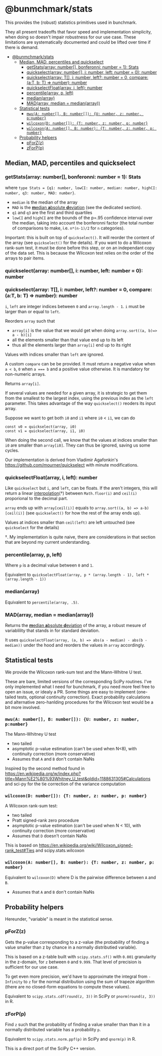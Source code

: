 # @bunmchmark/stats

This provides the (robust) statistics primitives used in bunchmark.

They all present tradeoffs that favor speed and implementation simplicity, when doing so doesn't impair robustness for our use case. These limitations are systematically documented and could be lifted over time if there is demand.

<!-- START toc -->
- [@bunmchmark/stats](#bunmchmarkstats)
    - [Median, MAD, percentiles and quickselect](#median-mad-percentiles-and-quickselect)
        - [getStats(array: number[], bonferonni: number = 1): Stats](#getstatsarray-number-bonferonni-number--1-stats)
        - [quickselect(array: number[], i: number, left: number = 0): number](#quickselectarray-number-i-number-left-number--0-number)
        - [quickselect<T>(array: T[], i: number, left?: number = 0, compare: <T>(a:T, b: T) => number): number](#quickselecttarray-t-i-number-left-number--0-compare-tat-b-t--number-number)
        - [quickselectFloat(array, i, left): number](#quickselectfloatarray-i-left-number)
        - [percentile(array, p, left)](#percentilearray-p-left)
        - [median(array)](#medianarray)
        - [MAD(array, median = median(array))](#madarray-median--medianarray)
    - [Statistical tests](#statistical-tests)
        - [`mwu(A: number[], B: number[]): {U: number, z: number, p:number}`](#mwua-number-b-number-u-number-z-number-pnumber)
        - [`wilcoxon(D: number[]): {T: number, z: number, p: number}`](#wilcoxond-number-t-number-z-number-p-number)
        - [`wilcoxon(A: number[], B: number): {T: number, z: number, p: number}`](#wilcoxona-number-b-number-t-number-z-number-p-number)
    - [Probability helpers](#probability-helpers)
        - [pForZ(z)](#pforzz)
        - [zForP(p)](#zforpp)<!-- END toc -->

## Median, MAD, percentiles and quickselect

### getStats(array: number[], bonferonni: number = 1): Stats

where `type Stats = {q1: number, lowCI: number, median: number, highCI: number, q3: number, MAD: number}`.

- `median` is the median of the array
- `MAD` is the [**m**edian **a**bsolute **d**eviation](https://en.wikipedia.org/wiki/Median_absolute_deviation) (see the dedicated section).
- `q1` and `q3` are the first and third quartiles
- `lowCI` and `highCI` are the bounds of the p=.95 confidence interval over the median, taking into account the bonferonni factor (the total number of comparisons to make, i.e. `n*(n-1)/2` for `n` categories).

Important: this is built on top of `quickselect()`. It will reorder the content of the array (see `quickselect()` for the details). If you want to do a Wilcoxon rank-sum test, it must be done before this step, or on an independant copy of the data set. This is because the Wilcoxon test relies on the order of the arrays to pair items.

### quickselect(array: number[], i: number, left: number = 0): number
### quickselect<T>(array: T[], i: number, left?: number = 0, compare: <T>(a:T, b: T) => number): number

`i`, `left` are integer indices between `0` and `array.length - 1`. `i` must be larger than or equal to `left`.

Reorders `array` such that
- `array[i]` is the value that we would get when doing `array.sort((a, b)=> a - b)[i]`
- all the elements smaller than that value end up to its left
- thus all the elements larger than `array[i]` end up to its right

Values with indices smaller than `left` are ignored.

A custom `compare` can be be provided. It must return a negative value when `a < b`, `0` when `a === b` and a positive value otherwise. It is mandatory for non-numeric arrays.

Returns `array[i]`.

If several values are needed for a given array, it is strategic to get them from the smallest to the largest index, using the previous index as the `left` parameter. This takes advantage of the way `quickselect()` reoders its input array.

Suppose we want to get both `i0` and `i1` where `i0` < `i1`, we can do

```JS
const v0 = quickselect(array, i0)
const v1 = quickselect(array, i1, i0)
```

When doing the second call, we know that the values at indices smaller than `i0` are smaller than `array[i0]`. They can thus be ignored, saving us some cycles.

Our implementation is derived from Vladimir Agafonkin's https://github.com/mourner/quickselect with minute modifications.

### quickselectFloat(array, i, left): number

Like `quickselect` but `i`, and `left`, can be floats. If the aren't integers, this will return a linear [interpolation](https://en.wikipedia.org/wiki/Percentile#The_linear_interpolation_between_closest_ranks_method)(†) between `Math.floor(i)` and `ceil(i)` proporional to the decimal part. 

`array` ends up with `array[ceil(i)]` equals to `array.sort((a, b) => a-b)[ceil(i)]` (see `quickselect()` for how the rest of the array ends up).

Values at indices smaller than `ceil(left)` are left untouched (see `quickselect` for the details)

†. My implementation is quite naive, there are considerations in that section that are beyond my current understanding.

### percentile(array, p, left)

Where `p` is a decimal value between `0` and `1`.

Equivalent to `quickselectFloat(array, p * (array.length - 1), left * (array.length - 1))`


### median(array)

Equivalent to `percentile(array, .5)`.

### MAD(array, median = median(array))

Returns the [**m**edian **a**bsolute **d**eviation](https://en.wikipedia.org/wiki/Median_absolute_deviation) of the array, a robust mesure of variablility that stands in for standard deviation.

It uses `quickselectFloat(array, (a, b) => abs(a - median) - abs(b - median))` under the hood and reorders the values in `array` accordingly.

## Statistical tests

We provide the Wilcoxon rank-sum test and the Mann-Whitne U test.

These are bare, limited versions of the corresponding SciPy routines. I've only implemented what I need for bunchmark, if you need more feel free to open an issue, or idealy a PR. Some things are easy to implement (one-tailed tests, optional continuity correction). Exact probability calculations and alternative zero-hanlding procedures for the Wilcoxon test would be a bit more involved.

### `mwu(A: number[], B: number[]): {U: number, z: number, p:number}`

The Mann-Whitney U test
- two tailed
- asymptotic p-value estimation (can't be used when N<8), with continuity correction (more conservative)
- Assumes that `A` and `B` don't contain NaNs 

Inspired by the second method found in https://en.wikipedia.org/w/index.php?title=Mann%E2%80%93Whitney_U_test&oldid=1188631305#Calculations 
  and sci-py for the tie correction of the variance computation

### `wilcoxon(D: number[]): {T: number, z: number, p: number}`

A Wilcoxon rank-sum test:
- two tailed
- Pratt signed-rank zero procedure
- asymptotic p-value estimation (can't be used when N < 10), with continuity correction (more conservative)
- Assumes that `D` doesn't contain NaNs

This is based on https://en.wikipedia.org/wiki/Wilcoxon_signed-rank_test#Ties and scipy.stats.wilcoxon

### `wilcoxon(A: number[], B: number): {T: number, z: number, p: number}`

Equivalent to `wilcoxon(D)` where D is the pairwise difference between `A` and `B`.
- Assumes that `A` and `B` don't contain NaNs 


## Probability helpers

Hereunder, "variable" is meant in the statistical sense.

### pForZ(z)

Gets the p-value corresponding to a z-value (the probability of finding a value smaller than z by chance in a normally distributied variable).

This is based on a z-table built with `scipy.stats.sf()` with `0.001` granularity in the z-domain, for `z` between `0` and `9.999`. That level of precision is sufficient for our use case.

To get even more precision, we'd have to approximate the integral from `-Infinity` to `z` for the normal distribution using the sum of trapeze algorithm (there are no closed-form equations to compute these values).

Equivalent to `scipy.stats.cdf(round(z, 3))` in SciPy or `pnorm(round(z, 3))` in R.

### zForP(p)

Find `z` such that the probability of finding a value smaller than than it in a normally distributed variable has a probability `p`.

Equivalent to `scipy.stats.norm.ppf(p)` in SciPy and `qnorm(p)` in R.

This is a direct port of the SciPy C++ version.
